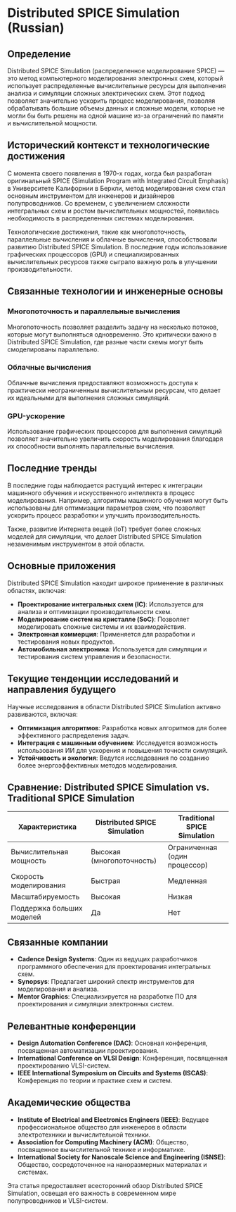 # Distributed SPICE Simulation (Russian)

## Определение

Distributed SPICE Simulation (распределенное моделирование SPICE) — это метод компьютерного моделирования электронных схем, который использует распределенные вычислительные ресурсы для выполнения анализа и симуляции сложных электрических схем. Этот подход позволяет значительно ускорить процесс моделирования, позволяя обрабатывать большие объемы данных и сложные модели, которые не могли бы быть решены на одной машине из-за ограничений по памяти и вычислительной мощности.

## Исторический контекст и технологические достижения

С момента своего появления в 1970-х годах, когда был разработан оригинальный SPICE (Simulation Program with Integrated Circuit Emphasis) в Университете Калифорнии в Беркли, метод моделирования схем стал основным инструментом для инженеров и дизайнеров полупроводников. Со временем, с увеличением сложности интегральных схем и ростом вычислительных мощностей, появилась необходимость в распределенных системах моделирования.

Технологические достижения, такие как многопоточность, параллельные вычисления и облачные вычисления, способствовали развитию Distributed SPICE Simulation. В последние годы использование графических процессоров (GPU) и специализированных вычислительных ресурсов также сыграло важную роль в улучшении производительности.

## Связанные технологии и инженерные основы

### Многопоточность и параллельные вычисления

Многопоточность позволяет разделить задачу на несколько потоков, которые могут выполняться одновременно. Это критически важно в Distributed SPICE Simulation, где разные части схемы могут быть смоделированы параллельно.

### Облачные вычисления

Облачные вычисления предоставляют возможность доступа к практически неограниченным вычислительным ресурсам, что делает их идеальными для выполнения сложных симуляций.

### GPU-ускорение

Использование графических процессоров для выполнения симуляций позволяет значительно увеличить скорость моделирования благодаря их способности выполнять параллельные вычисления.

## Последние тренды

В последние годы наблюдается растущий интерес к интеграции машинного обучения и искусственного интеллекта в процесс моделирования. Например, алгоритмы машинного обучения могут быть использованы для оптимизации параметров схем, что позволяет ускорить процесс разработки и улучшить производительность.

Также, развитие Интернета вещей (IoT) требует более сложных моделей для симуляции, что делает Distributed SPICE Simulation незаменимым инструментом в этой области.

## Основные приложения

Distributed SPICE Simulation находит широкое применение в различных областях, включая:

- **Проектирование интегральных схем (IC)**: Используется для анализа и оптимизации производительности схем.
- **Моделирование систем на кристалле (SoC)**: Позволяет моделировать сложные системы и их взаимодействия.
- **Электронная коммерция**: Применяется для разработки и тестирования новых продуктов.
- **Автомобильная электроника**: Используется для симуляции и тестирования систем управления и безопасности.

## Текущие тенденции исследований и направления будущего

Научные исследования в области Distributed SPICE Simulation активно развиваются, включая:

- **Оптимизация алгоритмов**: Разработка новых алгоритмов для более эффективного распределения задач.
- **Интеграция с машинным обучением**: Исследуется возможность использования ИИ для ускорения и повышения точности симуляций.
- **Устойчивость и экология**: Ведутся исследования по созданию более энергоэффективных методов моделирования.

## Сравнение: Distributed SPICE Simulation vs. Traditional SPICE Simulation

| Характеристика                     | Distributed SPICE Simulation | Traditional SPICE Simulation |
|------------------------------------|------------------------------|-------------------------------|
| Вычислительная мощность            | Высокая (многопоточность)    | Ограниченная (один процессор) |
| Скорость моделирования              | Быстрая                       | Медленная                     |
| Масштабируемость                   | Высокая                       | Низкая                        |
| Поддержка больших моделей           | Да                           | Нет                           |

## Связанные компании

- **Cadence Design Systems**: Один из ведущих разработчиков программного обеспечения для проектирования интегральных схем.
- **Synopsys**: Предлагает широкий спектр инструментов для моделирования и анализа.
- **Mentor Graphics**: Специализируется на разработке ПО для проектирования и симуляции электронных систем.

## Релевантные конференции

- **Design Automation Conference (DAC)**: Основная конференция, посвященная автоматизации проектирования.
- **International Conference on VLSI Design**: Конференция, посвященная проектированию VLSI-систем.
- **IEEE International Symposium on Circuits and Systems (ISCAS)**: Конференция по теории и практике схем и систем.

## Академические общества

- **Institute of Electrical and Electronics Engineers (IEEE)**: Ведущее профессиональное общество для инженеров в области электротехники и вычислительной техники.
- **Association for Computing Machinery (ACM)**: Общество, посвященное вычислительной технике и информатике.
- **International Society for Nanoscale Science and Engineering (ISNSE)**: Общество, сосредоточенное на наноразмерных материалах и системах.

Эта статья предоставляет всесторонний обзор Distributed SPICE Simulation, освещая его важность в современном мире полупроводников и VLSI-систем.